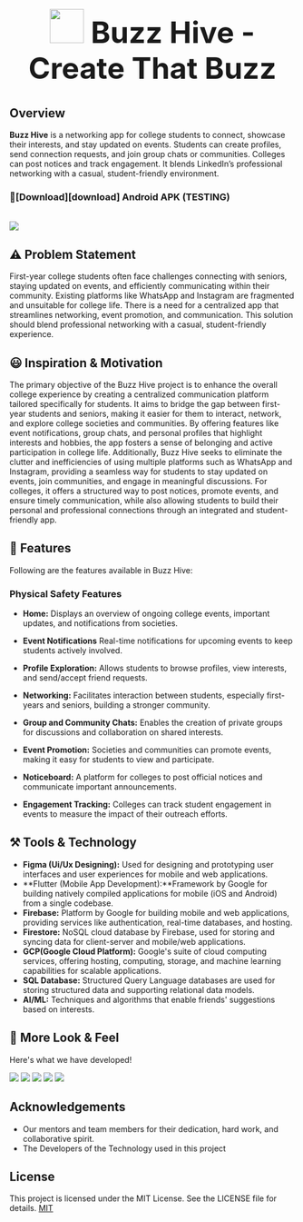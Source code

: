 <h1 align="center" style="font-size: 52px;" ><img height=60 src="https://github.com/user-attachments/assets/8a560d43-7368-4d18-924b-46bf5fd072eb"> Buzz Hive - Create That Buzz</h1>

## Overview
**Buzz Hive** is a networking app for college students to connect, showcase their interests, and stay updated on events. Students can create profiles, send connection requests, and join group chats or communities. Colleges can post notices and track engagement. It blends LinkedIn’s professional networking with a casual, student-friendly environment.

###  🔽[Download][download] Android APK (TESTING)

<br>

<img src="https://github.com/user-attachments/assets/8a560d43-7368-4d18-924b-46bf5fd072eb">



## ⚠️ Problem Statement
First-year college students often face challenges connecting with seniors, staying updated on events, and efficiently communicating within their community. Existing platforms like WhatsApp and Instagram are fragmented and unsuitable for college life. There is a need for a centralized app that streamlines networking, event promotion, and communication. This solution should blend professional networking with a casual, student-friendly experience.


## 😃 Inspiration & Motivation
The primary objective of the Buzz Hive project is to enhance the overall college experience by creating a centralized communication platform tailored specifically for students. It aims to bridge the gap between first-year students and seniors, making it easier for them to interact, network, and explore college societies and communities. By offering features like event notifications, group chats, and personal profiles that highlight interests and hobbies, the app fosters a sense of belonging and active participation in college life. 
Additionally, Buzz Hive seeks to eliminate the clutter and inefficiencies of using multiple platforms such as WhatsApp and Instagram, providing a seamless way for students to stay updated on events, join communities, and engage in meaningful discussions. For colleges, it offers a structured way to post notices, promote events, and ensure timely communication, while also allowing students to build their personal and professional connections through an integrated and student-friendly app.

## 📱 Features
Following are the features available in Buzz Hive:

### Physical Safety Features

- **Home:**
 Displays an overview of ongoing college events, important updates, and notifications from societies.

- **Event Notifications**
Real-time notifications for upcoming events to keep students actively involved.

- **Profile Exploration:**
Allows students to browse profiles, view interests, and send/accept friend requests.

- **Networking:**
Facilitates interaction between students, especially first-years and seniors, building a stronger community.

- **Group and Community Chats:**
Enables the creation of private groups for discussions and collaboration on shared interests.

- **Event Promotion:**
Societies and communities can promote events, making it easy for students to view and participate.

- **Noticeboard:**
 A platform for colleges to post official notices and communicate important announcements.

- **Engagement Tracking:**
Colleges can track student engagement in events to measure the impact of their outreach efforts.



## ⚒️ Tools & Technology

- **Figma (Ui/Ux Designing):** Used for designing and prototyping user interfaces and user experiences for mobile and web applications.
- **Flutter (Mobile App Development):**Framework by Google for building natively compiled applications for mobile (iOS and Android) from a single codebase.
- **Firebase:** Platform by Google for building mobile and web applications, providing services like authentication, real-time databases, and hosting.
- **Firestore:** NoSQL cloud database by Firebase, used for storing and syncing data for client-server and mobile/web applications.
- **GCP(Google Cloud Platform):** Google's suite of cloud computing services, offering hosting, computing, storage, and machine learning capabilities for scalable applications.
- **SQL Database:** Structured Query Language databases are used for storing structured data and supporting relational data models.
- **AI/ML:** Techniques and algorithms that enable friends' suggestions based on interests.

## 👀 More Look & Feel

Here's what we have developed!

<img src="https://github.com/user-attachments/assets/7173539e-d577-4409-840a-8d55d1c4515d">

<img src="https://github.com/user-attachments/assets/96a3653b-81e1-4488-be72-04a722982b7c">

<img src="https://github.com/user-attachments/assets/0c01101f-eeea-424c-a7ae-3f5bd54e3a5a">

<img src="https://github.com/user-attachments/assets/54023ac7-f33b-4048-8ee7-3334e0ea0781">

<img src="https://github.com/user-attachments/assets/75f21c95-848a-4edd-9755-8a9d72b5f2dd">

## Acknowledgements

- Our mentors and team members for their dedication, hard work, and collaborative spirit.
- The Developers of the Technology used in this project

## License

This project is licensed under the MIT License. See the LICENSE file for details. [MIT](https://choosealicense.com/licenses/mit/)
